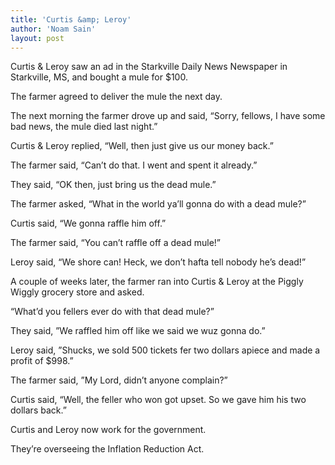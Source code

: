 ```yaml
---
title: 'Curtis &amp; Leroy'
author: 'Noam Sain'
layout: post
---
```


Curtis &amp; Leroy saw an ad in the Starkville Daily News Newspaper in Starkville, MS, and bought a mule for $100.

The farmer agreed to deliver the mule the next day.

The next morning the farmer drove up and said, “Sorry, fellows, I have some bad news, the mule died last night.”

Curtis &amp; Leroy replied, “Well, then just give us our money back.”

The farmer said, “Can’t do that. I went and spent it already.”

They said, “OK then, just bring us the dead mule.”

The farmer asked, “What in the world ya’ll gonna do with a dead mule?”

Curtis said, “We gonna raffle him off.”

The farmer said, “You can’t raffle off a dead mule!”

Leroy said, “We shore can! Heck, we don’t hafta tell nobody he’s dead!”

A couple of weeks later, the farmer ran into Curtis &amp; Leroy at the Piggly Wiggly grocery store and asked.

“What’d you fellers ever do with that dead mule?”

They said, ”We raffled him off like we said we wuz gonna do.”

Leroy said, ”Shucks, we sold 500 tickets fer two dollars apiece and made a profit of $998.”

The farmer said, ”My Lord, didn’t anyone complain?”

Curtis said, “Well, the feller who won got upset. So we gave him his two dollars back.”

Curtis and Leroy now work for the government.

They’re overseeing the Inflation Reduction Act.